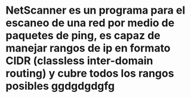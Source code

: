 # NetScanner es un programa para el escaneo de una red por medio de paquetes de ping, es capaz de manejar rangos de ip en  formato CIDR (classless inter-domain routing) y cubre todos los rangos posibles ggdgdgdgfg